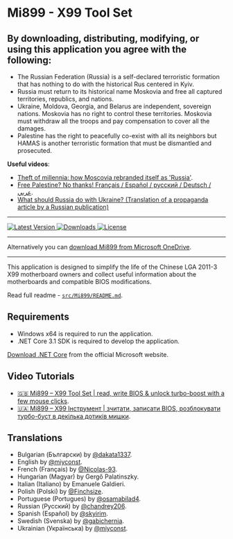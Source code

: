﻿# Mi899 - X99 Tool Set

## By downloading, distributing, modifying, or using this application you agree with the following:

- The Russian Federation (Russia) is a self-declared terroristic formation that has nothing to do with the historical Rus centered in Kyiv.
- Russia must return to its historical name Moskovia and free all captured territories, republics, and nations.
- Ukraine, Moldova, Georgia, and Belarus are independent, sovereign nations. Moskovia has no right to control these territories. Moskovia must withdraw all the troops and pay compensation to cover all the damages.
- Palestine has the right to peacefully co-exist with all its neighbors but HAMAS is another terroristic formation that must be dismantled and prosecuted.

**Useful videos**:

- [Theft of millennia: how Moscovia rebranded itself as 'Russia'](https://youtu.be/B6b7WQy1Y3Q?si=W_Rc5wL9sKDZyqVQ).
- [Free Palestine? No thanks! Français / Español / русский / Deutsch / عربي](https://youtu.be/XNf40sBcvKk?si=RQMFXWXb5KssfAkI).
- [What should Russia do with Ukraine? (Translation of a propaganda article by a Russian publication)](https://medium.com/@kravchenko_mm/what-should-russia-do-with-ukraine-translation-of-a-propaganda-article-by-a-russian-journalist-a3e92e3cb64)

------------

<a href="https://github.com/miyconst/Mi899/releases/latest">
    <img src="https://img.shields.io/github/v/release/miyconst/Mi899.svg?color=silver&style=for-the-badge&logo=xiaomi" alt="Latest Version"/>
</a>
<a href="https://github.com/miyconst/Mi899/releases/download/1.3.0/Mi899-1.3.0.zip">
    <img src="https://img.shields.io/github/downloads/miyconst/Mi899/total.svg?color=silver&style=for-the-badge&logo=xiaomi" alt="Downloads"/>
</a>
<a href="https://github.com/miyconst/Mi899/blob/master/LICENSE.md">
    <img src="https://img.shields.io/github/license/miyconst/Mi899.svg?style=for-the-badge&logo=xiaomi" alt="License"/>
</a>

------------

Alternatively you can [download Mi899 from Microsoft OneDrive](https://1drv.ms/u/s!AtZZXDjjb94kgY1URfN0g6vTewMbdg?e=YPRl1z).

------------

This application is designed to simplify the life of the Chinese LGA 2011-3 X99 motherboard owners and collect useful information about the motherboards and compatible BIOS modifications.

Read full readme - [`src/Mi899/README.md`](src/Mi899/README.md).

## Requirements

- Windows x64 is required to run the application.
- .NET Core 3.1 SDK is required to develop the application.

[Download .NET Core](https://dotnet.microsoft.com/download) from the official Microsoft website.

## Video Tutorials

- [🇬🇧 Mi899 – X99 Tool Set | read, write BIOS & unlock turbo-boost with a few mouse clicks](https://youtu.be/bO2t790vhg8).
- [🇺🇦 Mi899 – X99 Інструмент | зчитати, записати BIOS, розблокувати турбо-буст в декілька дотиків мишки](https://youtu.be/42VNBEpS-6w).

## Translations

- Bulgarian (Български) by [@dakata1337](https://github.com/dakata1337).
- English by [@miyconst](https://github.com/miyconst).
- French (Français) by [@Nicolas-93](https://github.com/Nicolas-93).
- Hungarian (Magyar) by Gergő Palatinszky.
- Italian (Italiano) by Emanuele Galdieri.
- Polish (Polski) by [@Finchsize](https://github.com/Finchsize).
- Portuguese (Portugues) by [@osamabilad4](https://github.com/osamabilad4).
- Russian (Русский) by [@chandrey206](https://github.com/chandrey206).
- Spanish (Español) by [@skyirim](https://github.com/skyirim).
- Swedish (Svenska) by [@gabichernia](https://github.com/gabichernia).
- Ukrainian (Українська) by [@miyconst](https://github.com/miyconst).